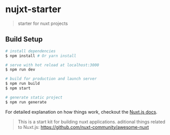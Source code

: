 # nujxt-starter

> starter for nuxt projects

## Build Setup

``` bash
# install dependencies
$ npm install # Or yarn install

# serve with hot reload at localhost:3000
$ npm run dev

# build for production and launch server
$ npm run build
$ npm start

# generate static project
$ npm run generate
```

For detailed explanation on how things work, checkout the [Nuxt.js docs](https://github.com/nuxt/nuxt.js).

> This is a start kit for building nuxt applications.
aditional things related to Nuxt.js: https://github.com/nuxt-community/awesome-nuxt
